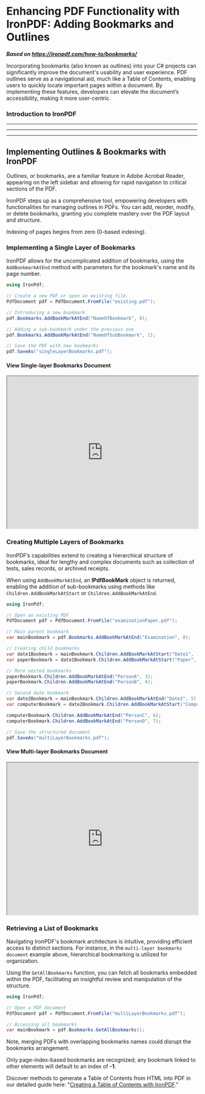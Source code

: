 # Enhancing PDF Functionality with IronPDF: Adding Bookmarks and Outlines

***Based on <https://ironpdf.com/how-to/bookmarks/>***


Incorporating bookmarks (also known as outlines) into your C# projects can significantly improve the document's usability and user experience. PDF outlines serve as a navigational aid, much like a Table of Contents, enabling users to quickly locate important pages within a document. By implementing these features, developers can elevate the document’s accessibility, making it more user-centric.

<h3>Introduction to IronPDF</h3>

----------------------------------

* * *

* * *

## Implementing Outlines & Bookmarks with IronPDF

Outlines, or bookmarks, are a familiar feature in Adobe Acrobat Reader, appearing on the left sidebar and allowing for rapid navigation to critical sections of the PDF.

IronPDF steps up as a comprehensive tool, empowering developers with functionalities for managing outlines in PDFs. You can add, reorder, modify, or delete bookmarks, granting you complete mastery over the PDF layout and structure.

Indexing of pages begins from zero (0-based indexing).

### Implementing a Single Layer of Bookmarks

IronPDF allows for the uncomplicated addition of bookmarks, using the `AddBookmarkAtEnd` method with parameters for the bookmark's name and its page number.

```cs
using IronPdf;

// Create a new PDF or open an existing file.
PdfDocument pdf = PdfDocument.FromFile("existing.pdf");

// Introducing a new bookmark
pdf.Bookmarks.AddBookMarkAtEnd("NameOfBookmark", 0);

// Adding a sub-bookmark under the previous one
pdf.Bookmarks.AddBookMarkAtEnd("NameOfSubBookmark", 1);

// Save the PDF with new bookmarks
pdf.SaveAs("singleLayerBookmarks.pdf");
```

#### View Single-layer Bookmarks Document

<iframe loading="lazy" src="https://ironpdf.com/static-assets/pdf/how-to/bookmarks/singleLayerBookmarks.pdf" width="100%" height="400px">
</iframe>

### Creating Multiple Layers of Bookmarks

IronPDF’s capabilities extend to creating a hierarchical structure of bookmarks, ideal for lengthy and complex documents such as collection of tests, sales records, or archived receipts.

When using `AddBookMarkAtEnd`, an **IPdfBookMark** object is returned, enabling the addition of sub-bookmarks using methods like `Children.AddBookMarkAtStart` or `Children.AddBookMarkAtEnd`.

```cs
using IronPdf;

// Open an existing PDF
PdfDocument pdf = PdfDocument.FromFile("examinationPaper.pdf");

// Main parent bookmark
var mainBookmark = pdf.Bookmarks.AddBookMarkAtEnd("Examination", 0);

// Creating child bookmarks
var date1Bookmark = mainBookmark.Children.AddBookMarkAtStart("Date1", 1);
var paperBookmark = date1Bookmark.Children.AddBookMarkAtStart("Paper", 1);

// More nested bookmarks
paperBookmark.Children.AddBookMarkAtEnd("PersonA", 3);
paperBookmark.Children.AddBookMarkAtEnd("PersonB", 4);

// Second date bookmark
var date2Bookmark = mainBookmark.Children.AddBookMarkAtEnd("Date2", 5);
var computerBookmark = date2Bookmark.Children.AddBookMarkAtStart("Computer", 5);

computerBookmark.Children.AddBookMarkAtEnd("PersonC", 6);
computerBookmark.Children.AddBookMarkAtEnd("PersonD", 7);

// Save the structured document
pdf.SaveAs("multiLayerBookmarks.pdf");
```

#### View Multi-layer Bookmarks Document

<iframe loading="lazy" src="https://ironpdf.com/static-assets/pdf/how-to/bookmarks/multiLayerBookmarks.pdf" width="100%" height="400px">
</iframe>

### Retrieving a List of Bookmarks

Navigating IronPDF's bookmark architecture is intuitive, providing efficient access to distinct sections. For instance, in the `multi-layer bookmarks document` example above, hierarchical bookmarking is utilized for organization.

Using the `GetAllBookmarks` function, you can fetch all bookmarks embedded within the PDF, facilitating an insightful review and manipulation of the structure.

```cs
using IronPdf;

// Open a PDF document
PdfDocument pdf = PdfDocument.FromFile("multiLayerBookmarks.pdf");

// Accessing all bookmarks
var mainBookmark = pdf.Bookmarks.GetAllBookmarks();
```

Note, merging PDFs with overlapping bookmarks names could disrupt the bookmarks arrangement.

Only page-index-based bookmarks are recognized; any bookmark linked to other elements will default to an index of **-1**.

Discover methods to generate a Table of Contents from HTML into PDF in our detailed guide here: "[Creating a Table of Contents with IronPDF](https://ironpdf.com/how-to/table-of-contents/)."